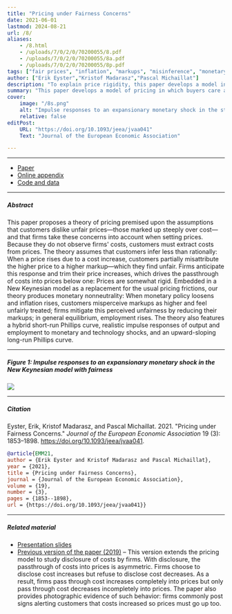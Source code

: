 ```yaml
---
title: "Pricing under Fairness Concerns" 
date: 2021-06-01
lastmod: 2024-08-21
url: /8/
aliases:
    - /8.html
    - /uploads/7/0/2/0/70200055/8.pdf
    - /uploads/7/0/2/0/70200055/8a.pdf
    - /uploads/7/0/2/0/70200055/8p.pdf
tags: ["fair prices", "inflation", "markups", "misinference", "monetary policy", "New Keynesian model", "Phillips curve", "price rigidity"]
author: ["Erik Eyster","Kristof Madarasz","Pascal Michaillat"]
description: "To explain price rigidity, this paper develops a model in which buyers care about the fairness of markups but cannot observe them. Published in JEEA, 2021." 
summary: "This paper develops a model of pricing in which buyers care about the fairness of markups but misinfer them from prices. The model yields price rigidity, generates realistic Phillips curves, and explains why people dislike inflation so much." 
cover:
    image: "/8s.png"
    alt: "Impulse responses to an expansionary monetary shock in the standard New Keynesian model and New Keynesian model with fairness concerns"
    relative: false
editPost:
    URL: "https://doi.org/10.1093/jeea/jvaa041"
    Text: "Journal of the European Economic Association"

---
```


---

+ [Paper](/8.pdf)
+ [Online appendix](/8a.pdf)
+ [Code and data](https://github.com/pmichaillat/fairness-concerns)

---

##### Abstract

This paper proposes a theory of pricing premised upon the assumptions that customers dislike unfair prices—those marked up steeply over cost—and that firms take these concerns into account when setting prices. Because they do not observe firms' costs, customers must extract costs from prices. The theory assumes that customers infer less than rationally: When a price rises due to a cost increase, customers partially misattribute the higher price to a higher markup—which they find unfair. Firms anticipate this response and trim their price increases, which drives the passthrough of costs into prices below one: Prices are somewhat rigid. Embedded in a New Keynesian model as a replacement for the usual pricing frictions, our theory produces monetary nonneutrality: When monetary policy loosens and inflation rises, customers misperceive markups as higher and feel unfairly treated; firms mitigate this perceived unfairness by reducing their markups; in general equilibrium, employment rises. The theory also features a hybrid short-run Phillips curve, realistic impulse responses of output and employment to monetary and technology shocks, and an upward-sloping long-run Phillips curve.

---

##### Figure 1:  Impulse responses to an expansionary monetary shock in the New Keynesian model with fairness

![](/8.png)

---

##### Citation

Eyster, Erik, Kristof Madarasz, and Pascal Michaillat. 2021. "Pricing under Fairness Concerns." *Journal of the European Economic Association* 19 (3): 1853–1898. https://doi.org/10.1093/jeea/jvaa041.

```BibTeX
@article{EMM21,
author = {Erik Eyster and Kristof Madarasz and Pascal Michaillat},
year = {2021},
title = {Pricing under Fairness Concerns},
journal = {Journal of the European Economic Association},
volume = {19},
number = {3},
pages = {1853--1898},
url = {https://doi.org/10.1093/jeea/jvaa041}}
```

---

##### Related material

+ [Presentation slides](/8p.pdf)
+ [Previous version of the paper (2019)](https://arxiv.org/pdf/1904.05656v2.pdf) – This version extends the pricing model to study disclosure of costs by firms. With disclosure, the passthrough of costs into prices is asymmetric. Firms choose to disclose cost increases but refuse to disclose cost decreases. As a result, firms pass through cost increases completely into prices but only pass through cost decreases incompletely into prices. The paper also provides photographic evidence of such behavior: firms commonly post signs alerting customers that costs increased so prices must go up too.